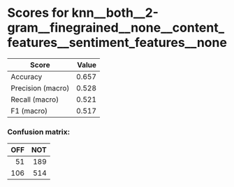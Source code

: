 # Scores for knn__both__2-gram__finegrained__none__content_features__sentiment_features__none
|      Score      |Value|
|-----------------|----:|
|Accuracy         |0.657|
|Precision (macro)|0.528|
|Recall (macro)   |0.521|
|F1 (macro)       |0.517|

### Confusion matrix:
|OFF|NOT|
|--:|--:|
| 51|189|
|106|514|
